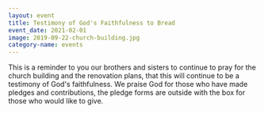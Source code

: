 ```yaml
---
layout: event
title: Testimony of God's Faithfulness to Bread
event_date: 2021-02-01
image: 2019-09-22-church-building.jpg
category-name: events
---
```


This is a reminder to you our brothers and sisters to continue to pray for the church building and the renovation plans, that this will continue to be a testimony of God's faithfulness. We praise God for those who have made pledges and contributions, the pledge forms are outside with the box for those who would like to give.